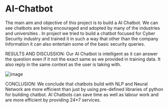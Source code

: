 # AI-Chatbot

The main aim and objective of this project is to build a AI Chatbot. We can see chatbots are being encouraged and adopted by many of the industries and universities . In project we tried to build a chatbot focused for Cyber Security industry and trained it in such a way that other than the company Information it can also entertain some of the basic security queries.

RESULTS AND DISCUSSION:
Our AI Chatbot is intelligent as it can answer the question even if it not the exact same as we provided in training data. It also reply in the same context as the user is taking with.


![image](https://user-images.githubusercontent.com/87609938/133934516-0a74f635-474b-4a62-828d-0c9a023aea88.png)


CONCLUSION:
We conclude that chatbots build with NLP and Neural Network are more efficient than just by using pre-defined libraries of python for building chatbot. AI Chatbots can save time as well as labour work and are more efficient by providing  24*7 services.






